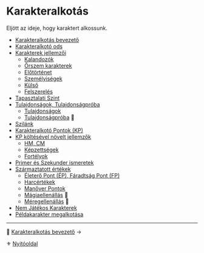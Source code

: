 # Karakteralkotás

Eljött az ideje, hogy karaktert alkossunk.

- [Karakteralkotás bevezető](010_01_karakteralkotas_bevezeto.md)
- [Karakteralkotó ods](010_02_karakteralkoto_ods.md)
- [Karakterek jellemzői](010_03_00_karakter_jellemzoi.md)
  - [Kalandozók](010_03_01_kalandozok.md)
  - [Őrszem karakterek](010_03_02_orszem_karakterek.md)
  - [Előtörténet](010_03_03_elotortenet.md)
  - [Személyiségek](010_03_04_szemelyisegek.md)
  - [Külső](010_03_05_kulso.md)
  - [Felszerelés](010_03_06_felszereles.md)
- [Tapasztalati Szint](010_04_tsz_szintlepes.md)
- [Tulajdonságok, Tulajdonságpróba](010_05_00_tulajdonsagok.md)
  - [Tulajdonságok](010_05_01_00_tulajdonsagok_listaja.md)
  - [Tulajdonságpróba](010_05_04_tulajdonsagproba.md) 🎲
- [Szilánk](010_06_szilank.md)
- [Karakteralkotó Pontok (KP)](010_07_kp.md)
- [KP költésével növelt jellemzők](010_08_00_kp_koltesevel_novelt_jellemzok.md)
  - [HM, CM](010_08_01_hm_cm.md)
  - [Képzettségek](030_01_kepzettseglista.md)
  - [Fortélyok](040_fortelyok.md)
- [Primer és Szekunder ismeretek](010_09_primer_szekunder_ismeretek.md)
- [Származtatott értékek](010_10_00_szarmaztatott_ertekek.md)
  - [Életerő Pont (ÉP), Fáradtság Pont (FP)](010_10_01_ep_fp.md)
  - [Harcértékek](010_10_02_harcertekek_99.md)
  - [Manőver Pontok](010_10_03_manover_pontok_99.md)
  - [Mágiaellenállás](010_10_04_magiaellenallas.md) 🎲
  - [Méregellenállás](010_10_05_meregellenallas.md) 🎲
-  [Nem Játékos Karakterek](010_11_njk.md)
- [Példakarakter megalkotása](010_12_peldakarakter_megalkotasa.md)

---

🔗 [Karakteralkotás bevezető](010_01_karakteralkotas_bevezeto.md) →

⚜️ [Nyitóoldal](start.md#1-karakteralkot%C3%A1s)
